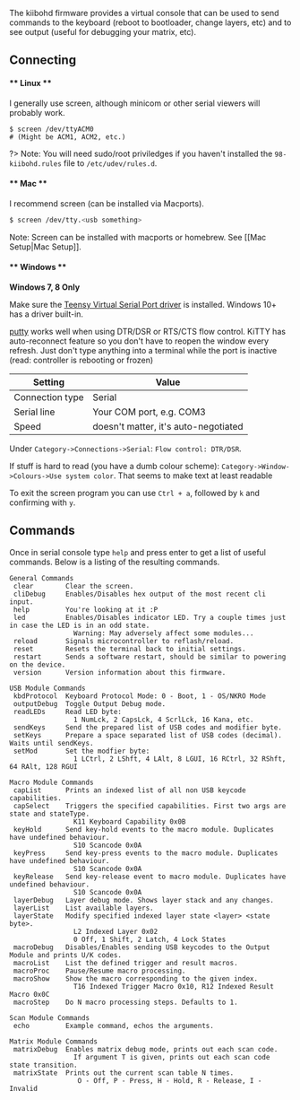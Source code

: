 The kiibohd firmware provides a virtual console that can be used to send commands to the keyboard (reboot to bootloader, change layers, etc) and to see output (useful for debugging your matrix, etc).

## Connecting

<!-- tabs:start -->

#### ** Linux **

I generally use screen, although minicom or other serial viewers will probably work.

```
$ screen /dev/ttyACM0
# (Might be ACM1, ACM2, etc.)
```

?> Note: You will need sudo/root priviledges if you haven't
installed the `98-kiibohd.rules` file to `/etc/udev/rules.d`.

#### ** Mac **

I recommend screen (can be installed via Macports).

```bash
$ screen /dev/tty.<usb something>
```

Note: Screen can be installed with macports or homebrew. See [[Mac Setup|Mac Setup]].

#### ** Windows **

**Windows 7, 8 Only**

Make sure the [Teensy Virtual Serial Port driver](http://pjrc.com/teensy/serial_install.exe) is installed.
Windows 10+ has a driver built-in.

[putty](https://www.chiark.greenend.org.uk/~sgtatham/putty/) works well when using DTR/DSR or RTS/CTS flow control.
KiTTY has auto-reconnect feature so you don't have to reopen the window every refresh. Just don't type anything into a terminal while the port is inactive (read: controller is rebooting or frozen)

| Setting         | Value                                |
| --------------- | ------------------------------------ |
| Connection type | Serial                               |
| Serial line     | Your COM port, e.g. COM3             |
| Speed           | doesn't matter, it's auto-negotiated |

Under `Category->Connections->Serial`: `Flow control: DTR/DSR`.

If stuff is hard to read (you have a dumb colour scheme):
`Category->Window->Colours->Use system color`. That seems to make text at
least readable

<!-- tabs:end -->

To exit the screen program you can use `Ctrl + a`, followed by `k` and confirming with `y`.

## Commands

Once in serial console type `help` and press enter to get a list of useful commands.
Below is a listing of the resulting commands.

```
General Commands
 clear        Clear the screen.
 cliDebug     Enables/Disables hex output of the most recent cli input.
 help         You're looking at it :P
 led          Enables/Disables indicator LED. Try a couple times just in case the LED is in an odd state.
                Warning: May adversely affect some modules...
 reload       Signals microcontroller to reflash/reload.
 reset        Resets the terminal back to initial settings.
 restart      Sends a software restart, should be similar to powering on the device.
 version      Version information about this firmware.

USB Module Commands
 kbdProtocol  Keyboard Protocol Mode: 0 - Boot, 1 - OS/NKRO Mode
 outputDebug  Toggle Output Debug mode.
 readLEDs     Read LED byte:
                1 NumLck, 2 CapsLck, 4 ScrlLck, 16 Kana, etc.
 sendKeys     Send the prepared list of USB codes and modifier byte.
 setKeys      Prepare a space separated list of USB codes (decimal). Waits until sendKeys.
 setMod       Set the modfier byte:
                1 LCtrl, 2 LShft, 4 LAlt, 8 LGUI, 16 RCtrl, 32 RShft, 64 RAlt, 128 RGUI

Macro Module Commands
 capList      Prints an indexed list of all non USB keycode capabilities.
 capSelect    Triggers the specified capabilities. First two args are state and stateType.
                K11 Keyboard Capability 0x0B
 keyHold      Send key-hold events to the macro module. Duplicates have undefined behaviour.
                S10 Scancode 0x0A
 keyPress     Send key-press events to the macro module. Duplicates have undefined behaviour.
                S10 Scancode 0x0A
 keyRelease   Send key-release event to macro module. Duplicates have undefined behaviour.
                S10 Scancode 0x0A
 layerDebug   Layer debug mode. Shows layer stack and any changes.
 layerList    List available layers.
 layerState   Modify specified indexed layer state <layer> <state byte>.
                L2 Indexed Layer 0x02
                0 Off, 1 Shift, 2 Latch, 4 Lock States
 macroDebug   Disables/Enables sending USB keycodes to the Output Module and prints U/K codes.
 macroList    List the defined trigger and result macros.
 macroProc    Pause/Resume macro processing.
 macroShow    Show the macro corresponding to the given index.
                T16 Indexed Trigger Macro 0x10, R12 Indexed Result Macro 0x0C
 macroStep    Do N macro processing steps. Defaults to 1.

Scan Module Commands
 echo         Example command, echos the arguments.

Matrix Module Commands
 matrixDebug  Enables matrix debug mode, prints out each scan code.
                If argument T is given, prints out each scan code state transition.
 matrixState  Prints out the current scan table N times.
                 O - Off, P - Press, H - Hold, R - Release, I - Invalid
```
